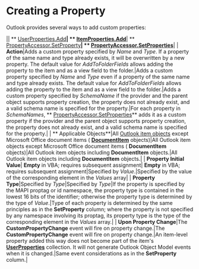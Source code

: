 
# Creating a Property

Outlook provides several ways to add custom properties:



|| ** [UserProperties.Add](88b86622-2234-77be-41e7-b76b0b3a75ad.md)**| ** [ItemProperties.Add](317daeba-e34c-8458-2492-c434707fa805.md)**| ** [PropertyAccessor.SetProperty](2a97c11d-3f5f-65fe-23d6-8efa40dca303.md)**| ** [PropertyAccessor.SetProperties](bf7c86da-5146-9567-5b7e-3e5e63ee5587.md)**|
| **Action**|Adds a custom property specified by  _Name_ and _Type_. If a property of the same name and type already exists, it will be overwritten by a new property. The default value for  _AddToFolderFields_ allows adding the property to the item and as a view field to the folder.|Adds a custom property specified by  _Name_ and _Type_ even if a property of the same name and type already exists. The default value for _AddToFolderFields_ allows adding the property to the item and as a view field to the folder.|Adds a custom property specified by  _SchemaName_ if the provider and the parent object supports property creation, the property does not already exist, and a valid schema name is specified for the property.|For each property in  _SchemaNames_,  ** [PropertyAccessor.SetProperties](bf7c86da-5146-9567-5b7e-3e5e63ee5587.md)** adds it as a custom property if the provider and the parent object supports property creation, the property does not already exist, and a valid schema name is specified for the property.|
| ** Applicable Objects**|All  [Outlook item objects](6ea4babf-facf-4018-ef5a-4a484e55153a.md) except Microsoft Office document items ( **[DocumentItem](7b0a6af0-6632-3ff6-841f-5b081d0d68d8.md)** objects)|All Outlook item objects except Microsoft Office document items ( **DocumentItem** objects)|All Outlook item objects including  **DocumentItem** objects.|All Outlook item objects including  **DocumentItem** objects.|
| **Property Initial Value**| **Empty** in VBA; requires subsequent assignment| **Empty** in VBA; requires subsequent assignment|Specified by  _Value_.|Specified by the value of the corresponding element in the  _Values_ array|
| **Property Type**|Specified by  _Type_|Specified by  _Type_|If the property is specified by the MAPI proptag or id namespace, the property type is contained in the lowest 16 bits of the identifier; otherwise the property type is determined by the type of  _Value_.|Type of each property is determined by the same principles as in the  **SetProperty** column; where the property is not specified by any namespace involving its proptag, its property type is the type of the corresponding element in the _Values_ array.|
| **Upon Property Change**|The  **CustomPropertyChange** event will fire on property change.|The  **CustomPropertyChange** event will fire on property change.|An item-level property added this way does not become part of the item's  **[UserProperties](20b49c86-d74f-9bda-382c-559af278c148.md)** collection. It will not generate Outlook Object Model events when it is changed.|Same event considerations as in the  **SetProperty** column.|



